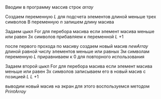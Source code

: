 Вводим в программу массив строк *array*

Создаем переменную *L* для подсчета элементов длиной меньше трех символов
В переменную *n* запишем длину масива

Задаем цыкл For для перебора масива
если элемент масива меньше или равен 3х символов прибавляем к переменной *L* +1

после первого прохода по масиву создаем новый масив *newArray* длиной равной числу элементов меньше или равных 3м символам
переменную *L* приравниваем к 0 для повторного использования

Задаем второй цыкл For для перебора масива
если элемент масива меньше или равен 3х символов записываем его в новый масив с позицией *L* 
*L* +1 

выводим новый масив на экран
для этого воспользуемся методом *PrintArray*